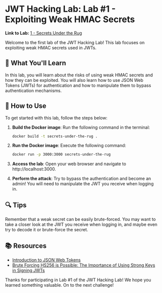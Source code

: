# JWT Hacking Lab: Lab #1 - Exploiting Weak HMAC Secrets

**Link to Lab:** [1 - Secrets Under the Rug](https://github.com/mxcezl/JWT-SecLabs/tree/main/1-secrets-under-the-rug)

Welcome to the first lab of the JWT Hacking Lab! This lab focuses on exploiting weak HMAC secrets used in JWTs. 

## 🎯 What You'll Learn

In this lab, you will learn about the risks of using weak HMAC secrets and how they can be exploited. You will also learn how to use JSON Web Tokens (JWTs) for authentication and how to manipulate them to bypass authentication mechanisms.

## 🚀 How to Use

To get started with this lab, follow the steps below:

1. **Build the Docker image**: Run the following command in the terminal:

    ```bash
    docker build -t secrets-under-the-rug .
    ```

2. **Run the Docker image**: Execute the following command:

    ```bash
    docker run -p 3000:3000 secrets-under-the-rug
    ```

3. **Access the lab**: Open your web browser and navigate to http://localhost:3000.

4. **Perform the attack**: Try to bypass the authentication and become an admin! You will need to manipulate the JWT you receive when logging in.

## 🔍 Tips

Remember that a weak secret can be easily brute-forced. You may want to take a closer look at the JWT you receive when logging in, and maybe even try to decode it or brute-force the secret.

## 📚 Resources

- [Introduction to JSON Web Tokens](https://jwt.io/introduction/)
- [Brute Forcing HS256 is Possible: The Importance of Using Strong Keys in Signing JWTs](https://auth0.com/blog/brute-forcing-hs256-is-possible-the-importance-of-using-strong-keys-to-sign-jwts/)

Thanks for participating in Lab #1 of the JWT Hacking Lab! We hope you learned something valuable. On to the next challenge!
